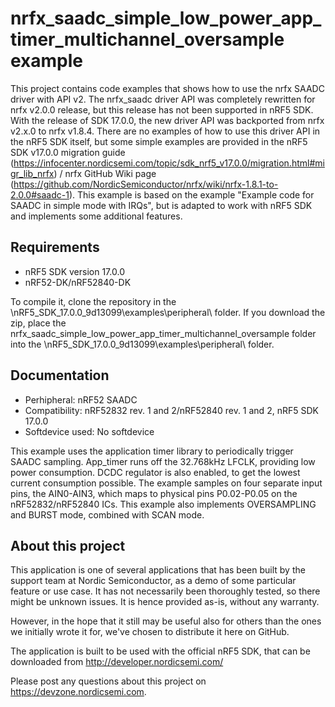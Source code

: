 nrfx_saadc_simple_low_power_app_timer_multichannel_oversample example
==================

 This project contains code examples that shows how to use the nrfx SAADC driver with API v2. The nrfx_saadc driver API was completely rewritten for nrfx v2.0.0 release, but this release has not been supported in nRF5 SDK. With the release of SDK 17.0.0, the new driver API was backported from nrfx v2.x.0 to nrfx v1.8.4. There are no examples of how to use this driver API in the nRF5 SDK itself, but some simple examples are provided in the nRF5 SDK v17.0.0 migration guide (https://infocenter.nordicsemi.com/topic/sdk_nrf5_v17.0.0/migration.html#migr_lib_nrfx) / nrfx GitHub Wiki page (https://github.com/NordicSemiconductor/nrfx/wiki/nrfx-1.8.1-to-2.0.0#saadc-1). This example is based on the example "Example code for SAADC in simple mode with IRQs", but is adapted to work with nRF5 SDK and implements some additional features.
 
Requirements
------------
- nRF5 SDK version 17.0.0
- nRF52-DK/nRF52840-DK

To compile it, clone the repository in the \nRF5_SDK_17.0.0_9d13099\examples\peripheral\ folder. If you download the zip, place the nrfx_saadc_simple_low_power_app_timer_multichannel_oversample folder into the \nRF5_SDK_17.0.0_9d13099\examples\peripheral\ folder.

Documentation
-----------------
- Perhipheral: nRF52 SAADC
- Compatibility: nRF52832 rev. 1 and 2/nRF52840 rev. 1 and 2, nRF5 SDK 17.0.0
- Softdevice used: No softdevice
  
This example uses the application timer library to periodically trigger SAADC sampling. App_timer runs off the 32.768kHz LFCLK, providing low power consumption. DCDC regulator is also enabled, to get the lowest current consumption possible. The example samples on four separate input pins, the AIN0-AIN3, which maps to physical pins P0.02-P0.05 on the nRF52832/nRF52840 ICs. This example also implements OVERSAMPLING and BURST mode, combined with SCAN mode.

About this project
------------------
This application is one of several applications that has been built by the support team at Nordic Semiconductor, as a demo of some particular feature or use case. It has not necessarily been thoroughly tested, so there might be unknown issues. It is hence provided as-is, without any warranty. 

However, in the hope that it still may be useful also for others than the ones we initially wrote it for, we've chosen to distribute it here on GitHub. 

The application is built to be used with the official nRF5 SDK, that can be downloaded from http://developer.nordicsemi.com/

Please post any questions about this project on https://devzone.nordicsemi.com.
